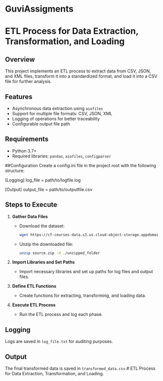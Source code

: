 # GuviAssigments

# ETL Process for Data Extraction, Transformation, and Loading

## Overview
This project implements an ETL process to extract data from CSV, JSON, and XML files, transform it into a standardized format, and load it into a CSV file for further analysis.

## Features
- Asynchronous data extraction using `aiofiles`
- Support for multiple file formats: CSV, JSON, XML
- Logging of operations for better traceability
- Configurable output file path

## Requirements
- Python 3.7+
- Required libraries: `pandas`, `aiofiles`, `configparser`

##Configuration
Create a config.ini file in the project root with the following structure:

[Logging]
log_file = path/to/logfile.log

[Output]
output_file = path/to/outputfile.csv  

## Steps to Execute
1. **Gather Data Files**
   - Download the dataset:
     ```bash
     wget https://cf-courses-data.s3.us.cloud-object-storage.appdomain.cloud/IBMDeveloperSkillsNetwork-PY0221EN-SkillsNetwork/labs/module%206/Lab%20-%20Extract%20Transform%20Load/data/source.zip
     ```
   - Unzip the downloaded file:
     ```bash
     unzip source.zip -d ./unzipped_folder
     ```

2. **Import Libraries and Set Paths**
   - Import necessary libraries and set up paths for log files and output files.

3. **Define ETL Functions**
   - Create functions for extracting, transforming, and loading data.

4. **Execute ETL Process**
   - Run the ETL process and log each phase.

## Logging
Logs are saved in `log_file.txt` for auditing purposes.

## Output
The final transformed data is saved in `transformed_data.csv`.# ETL Process for Data Extraction, Transformation, and Loading.

